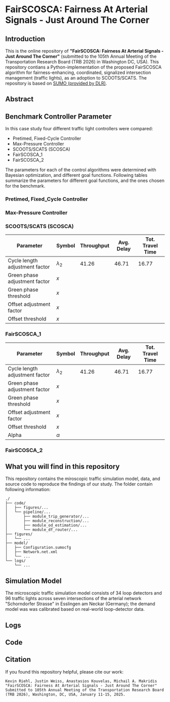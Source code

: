 # FairSCOSCA: Fairness At Arterial Signals - Just Around The Corner

## Introduction 

This is the online repository of **"FairSCOSCA: Fairness At Arterial Signals - Just Around The Corner"** (submitted to the 105th Annual Meeting of the Transportation Research Board (TRB 2026) in Washington DC, USA). 
This repository contians a Python-implementation of the proposed FairSCOSCA algorithm for fairness-enhancing, coordinated, signalized intersection management (traffic lights), as an adoption to SCOOTS/SCATS.
The repository is based on [SUMO (provided by DLR)](https://eclipse.dev/sumo/).

## Abstract


## Benchmark Controller Parameter

In this case study four different traffic light controllers were compared:
- Pretimed, Fixed-Cycle Controller
- Max-Pressure Controller
- SCOOTS/SCATS (SCOSCA)
- FairSCOSCA_1
- FairSCOSCA_2

The parameters for each of the control algorithms were determined with Bayesian optimization, and different goal functions.
Following tables summarize the parameters for different goal functions, and the ones chosen for the benchmark.

### Pretimed, Fixed_Cycle Controller

### Max-Pressure Controller

### SCOOTS/SCATS (SCOSCA)

|Parameter|Symbol|Throughput|Avg. Delay|Tot. Travel Time|
|--|--|--|--|--|
| Cycle length adjustment factor | $\lambda_2$ | 41.26 | 46.71 | 16.77 |
| Green phase adjustment factor | $x$ |   |   |   |
| Green phase threshold | $x$ |   |   |   |
| Offset adjustment factor | $x$ |   |   |   |
| Offset threshold | $x$ |   |   |   |

### FairSCOSCA_1

|Parameter|Symbol|Throughput|Avg. Delay|Tot. Travel Time|
|--|--|--|--|--|
| Cycle length adjustment factor | $\lambda_2$ | 41.26 | 46.71 | 16.77 |
| Green phase adjustment factor | $x$ |   |   |   |
| Green phase threshold | $x$ |   |   |   |
| Offset adjustment factor | $x$ |   |   |   |
| Offset threshold | $x$ |   |   |   |
| Alpha | $\alpha$ |

### FairSCOSCA_2



## What you will find in this repository
This repository contains the miroscopic traffic simulation model, data, and source code to reproduce the findings of our study. 
The folder contain following information:
```
./
├── code/
│   ├── figures/...
│   └── pipeline/...
│       ├── module_trip_generator/...
│       ├── module_reconstruction/...
│       ├── module_od_estimation/...
│       └── module_df_router/...
├── figures/
│   └── ...
├── model/
│   ├── Configuration.sumocfg
│   ├── Network.net.xml
│   └── ...
└── logs/
    └── ...
```


## Simulation Model
The microscopic traffic simulation model consists of 34 loop detectors and 96 traffic lights across seven intersections of the arterial network "Schorndorfer Strasse" in Esslingen am Neckar (Germany); the demand model was was calibrated based on real-world loop-detector data. 

## Logs

## Code

## Citation
If you found this repository helpful, please cite our work:
```
Kevin Riehl, Justin Weiss, Anastasios Kouvelas, Michail A. Makridis
"FairSCOSCA: Fairness At Arterial Signals - Just Around The Corner"
Submitted to 105th Annual Meeting of the Transportation Research Board (TRB 2026), Washington, DC, USA, January 11-15, 2025.
```